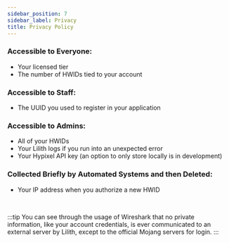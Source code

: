 ```yaml
---
sidebar_position: 7
sidebar_label: Privacy
title: Privacy Policy
---
```


### Accessible to Everyone:

- Your licensed tier
- The number of HWIDs tied to your account

### Accessible to Staff:

- The UUID you used to register in your application

### Accessible to Admins:

- All of your HWIDs
- Your Lilith logs if you run into an unexpected error
- Your Hypixel API key (an option to only store locally is in development)

### Collected Briefly by Automated Systems and then Deleted:

- Your IP address when you authorize a new HWID

<br/>

:::tip
You can see through the usage of Wireshark that no private information, like your account credentials, is ever communicated to an external server by Lilith, except to the official Mojang servers for login.
:::